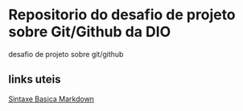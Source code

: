 # Repositorio  do desafio de projeto sobre Git/Github da DIO
desafio de projeto sobre git/github

## links uteis
[Sintaxe Basica Markdown](https://www.markdownguide.org/basic.syntax/)
